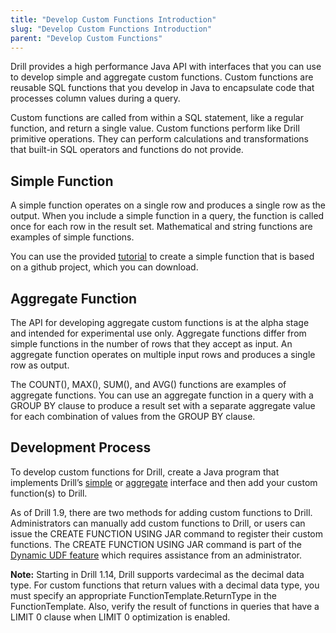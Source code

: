 ```yaml
---
title: "Develop Custom Functions Introduction"
slug: "Develop Custom Functions Introduction"
parent: "Develop Custom Functions"
---
```

Drill provides a high performance Java API with interfaces that you can use to develop simple and aggregate custom functions. Custom functions are reusable SQL functions that you develop in Java to encapsulate code that processes column values during a query. 

Custom functions are called from within a SQL statement, like a regular function, and return a single value. Custom functions perform like Drill primitive operations. They can perform calculations and transformations that built-in SQL operators and functions do not provide.  

## Simple Function

A simple function operates on a single row and produces a single row as the
output. When you include a simple function in a query, the function is called
once for each row in the result set. Mathematical and string functions are
examples of simple functions.  

You can use the provided [tutorial]({{site.baseurl}}/docs/tutorial-develop-a-simple-function/) to create a simple function that is based on a github project, which you can download.

## Aggregate Function

The API for developing aggregate custom functions is at the alpha stage and intended for experimental use only. Aggregate functions differ from simple functions in the number of rows that they accept as input. An aggregate function operates on multiple input rows
and produces a single row as output.  

The COUNT(), MAX(), SUM(), and AVG() functions are examples of aggregate functions. You can use an aggregate function in a query with a GROUP BY clause to produce a result set with a
separate aggregate value for each combination of values from the GROUP BY clause.

## Development Process
To develop custom functions for Drill, create a Java program that implements Drill’s [simple]({{site.baseurl}}/docs/developing-a-simple-function/) or [aggregate]({{site.baseurl}}/docs/developing-an-aggregate-function/) interface and then add your custom function(s) to Drill.  
  
As of Drill 1.9, there are two methods for adding custom functions to Drill. Administrators can manually add custom functions to Drill, or users can issue the CREATE FUNCTION USING JAR command to register their custom functions. The CREATE FUNCTION USING JAR command is part of the [Dynamic UDF feature]({{site.baseurl}}/docs/dynamic-udfs/) which requires assistance from an administrator.   

**Note:** Starting in Drill 1.14, Drill supports vardecimal as the decimal data type. For custom functions that return values with a decimal data type, you must specify an appropriate FunctionTemplate.ReturnType in the FunctionTemplate. Also, verify the result of functions in queries that have a LIMIT 0 clause when LIMIT 0 optimization is enabled. 

